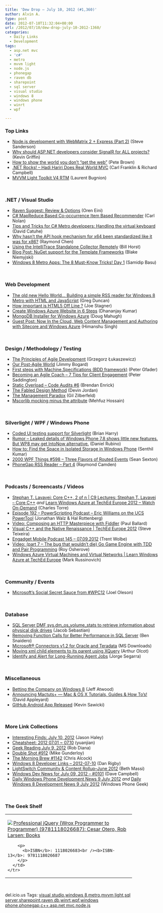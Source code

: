 ```yaml
---
title: 'Dew Drop – July 10, 2012 (#1,360)'
author: Alvin A.
type: post
date: 2012-07-10T11:32:04+00:00
url: /2012/07/10/dew-drop-july-10-2012-1360/
categories:
  - Daily Links
  - Development
tags:
  - asp.net mvc
  - 'c#'
  - metro
  - mvvm light
  - node.js
  - phonegap
  - raven db
  - sharepoint
  - sql server
  - visual studio
  - windows 8
  - windows phone
  - winrt
  - wpf

---
```

### <a name="top"></a>Top Links

  * [Node.js development with WebMatrix 2 + Express (Part 2)][1] (Steve Sanderson)
  * [Why should ASP.NET developers consider SignalR for ALL projects?][2] (Kevin Griffin)
  * [How to show the world you don’t “get the web”][3] (Pete Brown)
  * <a href="http://www.dotnetrocks.com/default.aspx?ShowNum=783" target="_blank">.NET Rocks! &#8211; Hadi Hariri Does Real World MVC</a> (Carl Franklin & Richard Campbell)
  * <a href="http://mvvmlight.codeplex.com/releases/view/90815" target="_blank">MVVM Light Toolkit V4 RTM</a> (Laurent Bugnion)

&#160;

### <a name="dotnet"></a>.NET / Visual Studio

  * [Raven Suggest: Review & Options][4] (Oren Eini)
  * [C# MapReduce Based Co-occurrence Item Based Recommender][5] (Carl Nolan)
  * [Tips and Tricks for C# Metro developers: Handling the virtual keyboard][6] (David Catuhe)
  * [Why hasn&#8217;t the API hook mechanism for x64 been standardized like it was for x86?][7] (Raymond Chen)
  * [Using the IntelliTrace Standalone Collector Remotely][8] (Bill Horst)
  * [Blog Post: NuGet support for the Template Frameworks][9] (Blake Niemyjski)
  * [Windows 8 Metro Apps: The 8 Must-Know Tricks! Day 1][10] (Samidip Basu)

&#160;

### <a name="web"></a>Web Development

  * [The old new Hello World&#8230; Building a simple RSS reader for Windows 8 Metro with HTML and JavaScript][11] (Greg Duncan)
  * [How important is HTML5 Off Line ?][12] (Joe Stagner)
  * [Create Windows Azure Website in 6 Steps][13] (Dhananjay Kumar)
  * [MongoDB Installer for Windows Azure][14] (Doug Mahugh)
  * [Guest Post: Now In the Cloud, Web Content Management and Authoring with Sitecore and Windows Azure][15] (Himanshu Singh)

&#160;

### <a name="design"></a>Design / Methodology / Testing

  * [The Principles of Agile Development][16] (Grzegorz Łukaszewicz)
  * [Our Post-Agile World][17] (Jimmy Bogard)
  * [First steps with Machine.Specifications (BDD framework)][18] (Peter Gfader)
  * [Becoming an Agile Coach – 7 Tips for Client Engagement][19] (Peter Saddington)
  * [Static Overload &#8211; Code Audits #6][20] (Brendan Enrick)
  * [The Fabled Design Method][21] (Devin Jordan)
  * [The Management Paradox][22] (Gil Zilberfeld)
  * [Mscorlib mocking minus the attribute][23] (Mehfuz Hossain)

&#160;

### <a name="silverlight"></a>Silverlight / WPF / Windows Phone

  * [Coded UI testing support for Silverlight][24] (Brian Harry)
  * [Rumor &#8211; Leaked details of Windows Phone 7.8 shows little new features. But WP8 may get IntoNow alternative.][25] (Daniel Rubino)
  * [How to: Find the Space in Isolated Storage in Windows Phone][26] (Senthil Kumar)
  * <a href="http://wpf.2000things.com/2012/07/10/598-three-flavors-of-routed-events" target="_blank">2000 WPF Things #598 – Three Flavors of Routed Events</a> (Sean Sexton)
  * [PhoneGap RSS Reader &#8211; Part 4][27] (Raymond Camden)

&#160;

### <a name="podcasts"></a>Podcasts / Screencasts / Videos

  * [Stephan T. Lavavej: Core C++, 2 of n | C9 Lectures: Stephan T. Lavavej &#8211; Core C++][28] _and_ [Learn Windows Azure at TechEd Europe 2012 &#8211; Watch On-Demand][29] (Charles Torre)
  * [Episode 192 &#8211; PowerScripting Podcast &#8211; Eric Williams on the UCS PowerTool][30] (Jonathan Walz & Hal Rottenberg)
  * [Video: Composing an HTTP Masterpiece with Fiddler][31] (Paul Ballard)
  * [Visual C++ and the Native Renaissance | TechEd Europe 2012][32] (Steve Teixeira)
  * [Engadget Mobile Podcast 145 &#8211; 07.09.2012][33] (Trent Wolbe)
  * [Video: (part 7 &#8211; The bug that wouldn&#8217;t die) Go Game Engine with TDD and Pair Programming][34] (Roy Osherove)
  * [Windows Azure Virtual Machines and Virtual Networks | Learn Windows Azure at TechEd Europe][35] (Mark Russinovich)

&#160;

### <a name="events"></a>Community / Events

  * [Microsoft’s Social Secret Sauce from #WPC12][36] (Joel Oleson)

&#160;

### <a name="sql"></a>Database

  * [SQL Server DMF sys.dm\_os\_volume_stats to retrieve information about physical disk drives][37] (Jacob Sebastian)
  * [Removing Function Calls for Better Performance in SQL Server][38] (Ben Snaidero)
  * [Microsoft® Connectors v1.2 for Oracle and Teradata][39] (MS Downloads)
  * [Moving xml child elements to its parent using XQuery][40] (Arthur Olcot)
  * [Identify and Alert for Long-Running Agent Jobs][41] (Jorge Segarra)

&#160;

### <a name="misc"></a>Miscellaneous

  * [Betting the Company on Windows 8][42] (Jeff Atwood)
  * [Announcing Mactuts+ — Mac & OS X Tutorials, Guides & How To’s!][43] (David Appleyard)
  * [GitHub Android App Released][44] (Kevin Sawicki)

&#160;

### <a name="links"></a>More Link Collections

  * [Interesting Finds: July 10, 2012][45] (Jason Haley)
  * [Cheatsheet: 2012 07.01 ~ 07.10][46] (yuanjian)
  * [Geek Reading July 9, 2012][47] (Rob Diana)
  * [Double Shot #912][48] (Mike Gunderloy)
  * [The Morning Brew #1142][49] (Chris Alcock)
  * [Windows 8 Developer Links – 2012-07-10][50] (Dan Rigby)
  * [LightSwitch Community & Content Rollup–June 2012][51] (Beth Massi)
  * [Windows Dev News for July 09, 2012 &#8211; #0101][52] (Dave Campbell)
  * [Daily Windows Phone Development News 9 July 2012][53] _and_ [Daily Windows 8 Development News 9 July 2012][54] (Windows Phone Geek)

&#160;

### <a name="shelf"></a>The Geek Shelf

<div style="padding-bottom: 0px; margin: 0px; padding-left: 0px; padding-right: 0px; display: inline; float: none; padding-top: 0px" id="scid:7dc1bd33-94bd-46fd-a20b-0131235bcd47:1974d622-4fa1-4ddd-88f6-62ce9fcc3c1e" class="wlWriterEditableSmartContent">
  <table cellspacing="0" cellpadding="2" width="400" border="0" unselectable="on">
    <tr>
      <td valign="top" width="400">
        <p>
          <a title="Professional jQuery (Wrox Programmer to Programmer) (9781118026687): Cesar Otero, Rob Larsen: Books" href="http://www.amazon.com/exec/obidos/ASIN/1118026683/alvinashcraft-20"><img data-recalc-dims="1" decoding="async" src="https://i0.wp.com/images.amazon.com/images/P/1118026683.01.MZZZZZZZ.jpg?w=660" border="0" align="left" style="float:left" />Professional jQuery (Wrox Programmer to Programmer) (9781118026687): Cesar Otero, Rob Larsen: Books</a>
        </p>
        
        <p>
          <b>ISBN</b>: 1118026683<br /><b>ISBN-13</b>: 9781118026687
        </p>
      </td>
    </tr>
  </table>
</div>

&#160;

<div style="padding-bottom: 0px; margin: 0px; padding-left: 0px; padding-right: 0px; display: inline; float: none; padding-top: 0px" id="scid:0767317B-992E-4b12-91E0-4F059A8CECA8:57ccab0f-1689-455e-8161-112a7395f225" class="wlWriterEditableSmartContent">
  del.icio.us Tags: <a href="http://del.icio.us/popular/visual+studio" rel="tag">visual studio</a>,<a href="http://del.icio.us/popular/windows+8" rel="tag">windows 8</a>,<a href="http://del.icio.us/popular/metro" rel="tag">metro</a>,<a href="http://del.icio.us/popular/mvvm+light" rel="tag">mvvm light</a>,<a href="http://del.icio.us/popular/sql+server" rel="tag">sql server</a>,<a href="http://del.icio.us/popular/sharepoint" rel="tag">sharepoint</a>,<a href="http://del.icio.us/popular/raven+db" rel="tag">raven db</a>,<a href="http://del.icio.us/popular/winrt" rel="tag">winrt</a>,<a href="http://del.icio.us/popular/wpf" rel="tag">wpf</a>,<a href="http://del.icio.us/popular/windows+phone" rel="tag">windows phone</a>,<a href="http://del.icio.us/popular/phonegap" rel="tag">phonegap</a>,<a href="http://del.icio.us/popular/c%2b%2b" rel="tag">c++</a>,<a href="http://del.icio.us/popular/asp.net+mvc" rel="tag">asp.net mvc</a>,<a href="http://del.icio.us/popular/node.js" rel="tag">node.js</a>
</div>

 [1]: http://feeds.codeville.net/~r/SteveCodeville/~3/xw4ARVVgrqA/
 [2]: http://feedproxy.google.com/~r/KevinGriffin/~3/XH9MaaBgJuA/
 [3]: http://feedproxy.google.com/~r/PeteBrown/~3/QsquB1oYICY/how-to-show-the-world-you-dont-get-the-web
 [4]: http://feedproxy.google.com/~r/AyendeRahien/~3/OZtWLzGPlJs/raven-suggest-review-amp-options
 [5]: http://blogs.msdn.com/b/carlnol/archive/2012/07/09/c-mapreduce-based-co-occurrence-item-based-recommender.aspx
 [6]: http://blogs.msdn.com/b/eternalcoding/archive/2012/07/09/tips-and-tricks-for-c-metro-developers-handling-the-virtual-keyboard.aspx
 [7]: http://blogs.msdn.com/b/oldnewthing/archive/2012/07/09/10327853.aspx
 [8]: http://blogs.msdn.com/b/visualstudioalm/archive/2012/07/09/using-the-intellitrace-standalone-collector-remotely.aspx
 [9]: http://community.codesmithtools.com/CodeSmith_Official_7/b/announcements/archive/2012/07/09/nuget-support-for-the-template-frameworks.aspx
 [10]: http://www.silverlightshow.net/items/Windows-8-Metro-Apps-The-8-Must-Know-Tricks-Day-1.aspx
 [11]: http://channel9.msdn.com/coding4fun/blog/The-old-new-Hello-World-Building-a-simple-RSS-reader-for-Windows-8-Metro-with-HTML-and-JavaScript
 [12]: http://www.misfitgeek.com/2012/07/how-important-is-html5-off-line/
 [13]: http://debugmode.net/2012/07/10/create-windows-azure-website-in-6-steps/
 [14]: http://blogs.msdn.com/b/interoperability/archive/2012/07/09/mongodb-installer-for-windows-azure.aspx
 [15]: http://blogs.msdn.com/b/windowsazure/archive/2012/07/09/guest-post-now-in-the-cloud-web-content-management-and-authoring-with-sitecore-and-windows-azure.aspx
 [16]: http://feedproxy.google.com/~r/nettuts/~3/dmmlbVBzGDs/
 [17]: http://feedproxy.google.com/~r/LosTechies/~3/HRW4B0a8q_Q/
 [18]: http://feedproxy.google.com/~r/PeterGfader/~3/qIOmWGVh_Vk/first-steps-with-machinespecifications.html
 [19]: http://feedproxy.google.com/~r/agilescout/~3/UYk-qQ2geyE/
 [20]: http://feedproxy.google.com/~r/BrendanEnrick/~3/5esNgH-F7JA/post.aspx
 [21]: http://www.identitymine.com/forward/2012/07/design-method-2/
 [22]: http://feedproxy.google.com/~r/gilzilberfeld/~3/YeKKPgx2sUo/management-paradox.html
 [23]: http://feedproxy.google.com/~r/burncsharp/~3/xoM6w3Gmgcw/mscorlib-mocking-minus-the-attribute.aspx
 [24]: http://blogs.msdn.com/b/bharry/archive/2012/07/09/coded-ui-testing-support-for-silverlight.aspx
 [25]: http://feedproxy.google.com/~r/wmexperts/~3/M-AhI-WScUg/story01.htm
 [26]: http://mobile.dzone.com/articles/how-find-space-isolated
 [27]: http://feeds.dzone.com/~r/zones/css/~3/na5_GY0W7m8/phonegap-rss-reader-part-4
 [28]: http://channel9.msdn.com/Series/C9-Lectures-Stephan-T-Lavavej-Core-C-/Stephan-T-Lavavej-Core-C-2-of-n
 [29]: http://channel9.msdn.com/posts/Learn-Windows-Azure-at-TechEd-Europe-2012-Watch-On-Demand
 [30]: http://feedproxy.google.com/~r/Powerscripting/~3/ddBmw3mctZM/episode-192-power-scripting-podcast-eric-williams-on-the-ucs-power-tool
 [31]: http://blog.pluralsight.com/2012/07/09/video-composing-an-http-masterpiece-with-fiddler/
 [32]: http://channel9.msdn.com/Events/TechEd/Europe/2012/DEV368
 [33]: http://www.engadget.com/2012/07/09/engadget-mobile-podcast-145-07-09-2012/
 [34]: http://feedproxy.google.com/~r/Iserializable/~3/-RfMN3EbDW4/video-part-7-the-bug-that-wouldnt-die-go-game-engine-with-td.html
 [35]: http://channel9.msdn.com/Events/windowsazure/Learn-2012TechEd-EU/VirtualMachines
 [36]: http://feedproxy.google.com/~r/JoelsSharepointLand/~3/FTZ8P-TnXU0/ViewPost.aspx
 [37]: http://feedproxy.google.com/~r/ExploringBeyondRelational/~3/Tjv4Lsm_Efo/sql-server-dmf-sysdmosvolumestats-to-retrieve-information-about-physical-disk-drives.aspx
 [38]: http://feedproxy.google.com/~r/MSSQLTips-LatestSqlServerTips/~3/KoWMy5ACz7I/tip.asp
 [39]: http://www.microsoft.com/en-us/download/details.aspx?id=29284&WT.mc_id=rss_alldownloads_all
 [40]: http://www.sqlservercentral.com/blogs/rocks/2012/07/09/moving-xml-child-elements-to-its-parent-using-xquery/
 [41]: http://feedproxy.google.com/~r/Sqlchicken/~3/QmWz67FMYFA/
 [42]: http://www.codinghorror.com/blog/2012/07/betting-the-company-on-windows-8.html
 [43]: http://feedproxy.google.com/~r/nettuts/~3/5ejIke2KMr4/
 [44]: https://github.com/blog/1187-github-android-app-released
 [45]: http://jasonhaley.com/blog/post.aspx?id=b4171104-f795-4f02-821f-67ee83914921
 [46]: http://weblogs.asp.net/yuanjian/archive/2012/07/10/cheatsheet-2012-07-01-07-10.aspx
 [47]: http://feedproxy.google.com/~r/RegularGeek/~3/jcPE000FE_I/
 [48]: http://afreshcup.com/home/2012/7/10/double-shot-912.html
 [49]: http://feedproxy.google.com/~r/ReflectivePerspective/~3/iB2u9M0LYMI/
 [50]: http://danrigby.com/2012/07/09/windows-8-developer-links-2012-07-10/
 [51]: http://blogs.msdn.com/b/bethmassi/archive/2012/07/09/lightswitch-community-amp-content-rollup-june-2012.aspx
 [52]: http://www.windowsdevnews.com/Blogs.aspx?ID=154
 [53]: http://feedproxy.google.com/~r/Windowsphonegeek/~3/Cj17dktxveA/daily-windows-phone-development-news-9-july-2012
 [54]: http://www.windowsphonegeek.com/windows-8-news/daily-windows-8-development-news-9-july-2012